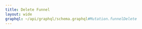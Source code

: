 ```yaml
---
title: Delete Funnel
layout: wide
graphql: ~/api/graphql/schema.graphql#Mutation.funnelDelete
---
```



